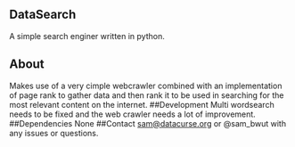 ## DataSearch
A simple search enginer written in python.
## About
Makes use of a very cimple webcrawler combined with an implementation of page rank to gather data and then rank it to be used in searching for the most relevant content on the internet.
##Development
Multi wordsearch needs to be fixed and the web crawler needs a lot of improvement.
##Dependencies
None
##Contact
sam@datacurse.org or @sam_bwut with any issues or questions.
